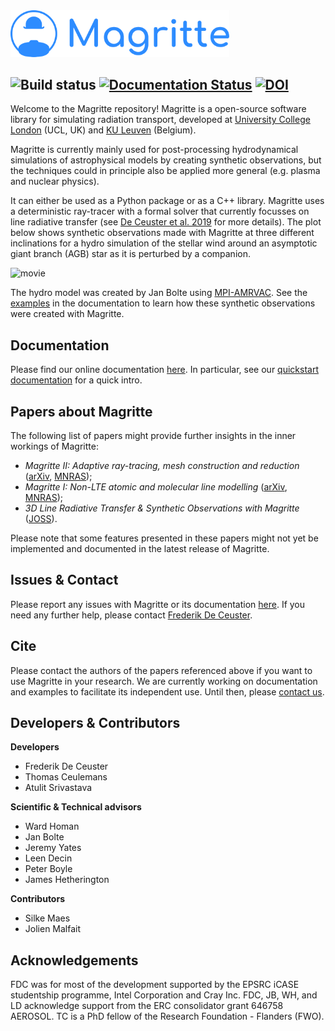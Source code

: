 <img src="docs/src/images/Magritte_logo_plain.svg" alt="logo" width="350"/>

![Build status](https://github.com/<OWNER>/<REPOSITORY>/actions/workflows/<WORKFLOW_FILE>/badge.svg)
[![Documentation Status](https://readthedocs.org/projects/magritte/badge/?version=stable)](https://magritte.readthedocs.io/en/stable/?badge=stable)
[![DOI](https://joss.theoj.org/papers/10.21105/joss.03905/status.svg)](https://doi.org/10.21105/joss.03905)
---

Welcome to the Magritte repository! Magritte is a open-source software library for
simulating radiation transport, developed at
[University College London](https://www.ucl.ac.uk/) (UCL, UK) and
[KU Leuven](https://www.kuleuven.be/english/) (Belgium).

Magritte is currently mainly used for post-processing hydrodynamical simulations of
astrophysical models by creating synthetic observations, but the techniques could
in principle also be applied more general (e.g. plasma and nuclear physics).  

It can either be used as a Python package or as a C++ library.
Magritte uses a deterministic ray-tracer with a formal solver that currently focusses on
line radiative transfer (see
[De Ceuster et al. 2019](https://ui.adsabs.harvard.edu/abs/2020MNRAS.492.1812D/abstract)
for more details). The plot below shows synthetic observations made with
Magritte at three different inclinations for a hydro simulation of the stellar wind around
an asymptotic giant branch (AGB) star as it is perturbed by a companion.

<img src="docs/src/_static/movie.gif" alt="movie"/>

The hydro model was created by Jan Bolte using [MPI-AMRVAC](http://amrvac.org/). See the
[examples](https://magritte.readthedocs.io/en/latest/1_examples/index.html) in the
documentation to learn how these synthetic observations were created with Magritte.


## Documentation
Please find our online documentation [here](https://magritte.readthedocs.io).
In particular, see our
[quickstart documentation](https://magritte.readthedocs.io/en/latest/0_getting_started/0_quickstart.html)
for a quick intro.


## Papers about Magritte
The following list of papers might provide further insights in the inner workings of
Magritte:
* _Magritte II: Adaptive ray-tracing, mesh construction and reduction_
([arXiv](https://arxiv.org/abs/2011.14998), [MNRAS](https://doi.org/10.1093/mnras/staa3199));
* _Magritte I: Non-LTE atomic and molecular line modelling_
([arXiv](https://arxiv.org/abs/1912.08445),
[MNRAS](https://doi.org/10.1093/mnras/stz3557));
* _3D Line Radiative Transfer & Synthetic Observations with
Magritte_ ([JOSS](https://doi.org/10.21105/joss.03905)).

Please note that some features presented in these papers might not yet be implemented
and documented in the latest release of Magritte.


## Issues & Contact
Please report any issues with Magritte or its documentation
[here](https://github.com/UCL/Magritte/issues).
If you need any further help, please contact
[Frederik De Ceuster](https://freddeceuster.github.io/).


## Cite
Please contact the authors of the papers referenced above if you want to use
Magritte in your research. We are currently working on documentation and
examples to facilitate its independent use. Until then, please
[contact us](https://freddeceuster.github.io/).


## Developers & Contributors
**Developers**
* Frederik De Ceuster
* Thomas Ceulemans
* Atulit Srivastava

**Scientific & Technical advisors**
* Ward Homan
* Jan Bolte
* Jeremy Yates
* Leen Decin
* Peter Boyle
* James Hetherington

**Contributors**
* Silke Maes
* Jolien Malfait


## Acknowledgements
FDC was for most of the development supported by the EPSRC iCASE studentship programme, Intel Corporation and Cray Inc.
FDC, JB, WH, and LD acknowledge support from the ERC consolidator grant 646758 AEROSOL.
TC is a PhD fellow of the Research Foundation - Flanders (FWO).